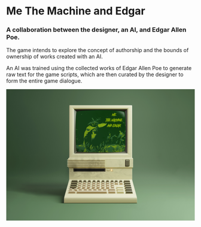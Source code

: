 # Me The Machine and Edgar


### A collaboration between the designer, an AI, and Edgar Allen Poe.

The game intends to explore the concept of authorship and the bounds of ownership of works created with an AI.

An AI was trained using the collected works of Edgar Allen Poe to generate raw text for the game scripts, which are then curated by the designer to form the entire game dialogue.


![Me The Machine and Edgar](mtmae.png)